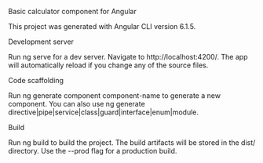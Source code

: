 Basic calculator component for Angular 

This project was generated with Angular CLI version 6.1.5.


Development server


Run ng serve for a dev server. Navigate to http://localhost:4200/. The app will automatically reload if you change any of the source files.

Code scaffolding


Run ng generate component component-name to generate a new component. You can also use ng generate directive|pipe|service|class|guard|interface|enum|module.

Build


Run ng build to build the project. The build artifacts will be stored in the dist/ directory. Use the --prod flag for a production build.
